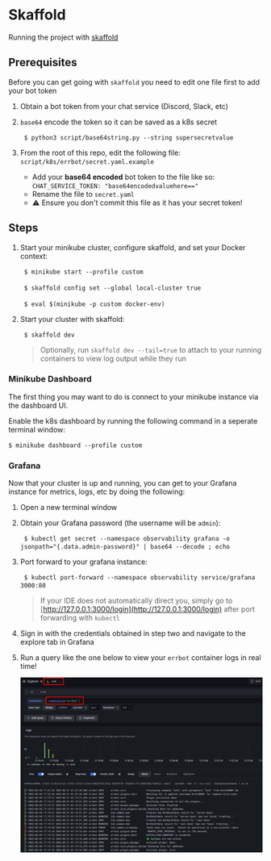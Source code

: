 # Skaffold

Running the project with [skaffold](https://skaffold.dev/)

## Prerequisites

Before you can get going with `skaffold` you need to edit one file first to add your bot token

1. Obtain a bot token from your chat service (Discord, Slack, etc)
2. `base64` encode the token so it can be saved as a k8s secret

        $ python3 script/base64string.py --string supersecretvalue

3. From the root of this repo, edit the following file: `script/k8s/errbot/secret.yaml.example`

    - Add your **base64 encoded** bot token to the file like so: `CHAT_SERVICE_TOKEN: "base64encodedvaluehere=="`
    - Rename the file to `secret.yaml`
    - ⚠️ Ensure you don't commit this file as it has your secret token!

## Steps

1. Start your minikube cluster, configure skaffold, and set your Docker context:

        $ minikube start --profile custom
        
        $ skaffold config set --global local-cluster true

        $ eval $(minikube -p custom docker-env)

2. Start your cluster with skaffold:

        $ skaffold dev

    > Optionally, run `skaffold dev --tail=true` to attach to your running containers to view log output while they run

### Minikube Dashboard

The first thing you may want to do is connect to your minikube instance via the dashboard UI.

Enable the k8s dashboard by running the following command in a seperate terminal window:

```
$ minikube dashboard --profile custom
```

### Grafana

Now that your cluster is up and running, you can get to your Grafana instance for metrics, logs, etc by doing the following:

1. Open a new terminal window
2. Obtain your Grafana password (the username will be `admin`):

        $ kubectl get secret --namespace observability grafana -o jsonpath="{.data.admin-password}" | base64 --decode ; echo

3. Port forward to your grafana instance:

        $ kubectl port-forward --namespace observability service/grafana 3000:80

    > If your IDE does not automatically direct you, simply go to [http://127.0.0.1:3000/login](http://127.0.0.1:3000/login) after port forwarding with `kubectl`

4. Sign in with the credentials obtained in step two and navigate to the explore tab in Grafana

5. Run a query like the one below to view your `errbot` container logs in real time!

    ![Grafana logs](assets/grafana-with-skaffold.png)
